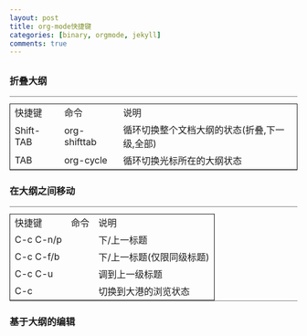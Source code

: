 ```yaml
---
layout: post
title: org-mode快捷键
categories: [binary, orgmode, jekyll]
comments: true
---
```



<div id="outline-container-1" class="outline-2">
<h2 id="sec-1"></h2>
<div class="outline-text-2" id="text-1">


</div>

<div id="outline-container-1-1" class="outline-3">
<h3 id="sec-1-1">折叠大纲</h3>
<div class="outline-text-3" id="text-1-1">

<table border="2" cellspacing="0" cellpadding="6" rules="groups" frame="hsides">
<caption></caption>
<colgroup><col class="left" /><col class="left" /><col class="left" />
</colgroup>
<tbody>
<tr><td class="left">快捷键</td><td class="left">命令</td><td class="left">说明</td></tr>
<tr><td class="left">Shift-TAB</td><td class="left">org-shifttab</td><td class="left">循环切换整个文档大纲的状态(折叠,下一级,全部)</td></tr>
<tr><td class="left">TAB</td><td class="left">org-cycle</td><td class="left">循环切换光标所在的大纲状态</td></tr>
</tbody>
</table>


</div>

</div>

<div id="outline-container-1-2" class="outline-3">
<h3 id="sec-1-2">在大纲之间移动</h3>
<div class="outline-text-3" id="text-1-2">

<table border="2" cellspacing="0" cellpadding="6" rules="groups" frame="hsides">
<caption></caption>
<colgroup><col class="left" /><col class="left" /><col class="left" />
</colgroup>
<tbody>
<tr><td class="left">快捷键</td><td class="left">命令</td><td class="left">说明</td></tr>
<tr><td class="left">C-c C-n/p</td><td class="left"></td><td class="left">下/上一标题</td></tr>
<tr><td class="left">C-c C-f/b</td><td class="left"></td><td class="left">下/上一标题(仅限同级标题)</td></tr>
<tr><td class="left">C-c C-u</td><td class="left"></td><td class="left">调到上一级标题</td></tr>
<tr><td class="left">C-c</td><td class="left"></td><td class="left">切换到大港的浏览状态</td></tr>
</tbody>
</table>

</div>

</div>

<div id="outline-container-1-3" class="outline-3">
<h3 id="sec-1-3">基于大纲的编辑</h3>
<div class="outline-text-3" id="text-1-3">

</div>
</div>
</div>
